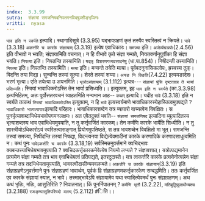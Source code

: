 ```yaml
---
index:  3.3.99
sutra:  संज्ञायां समजनिषदनिपतमनविदषुञ्शीङ्भृञिणः
vritti:  nyasa
---
```


`भाव इति न स्वर्यते` इत्यादि। स्थागादिसूत्रे (3.3.95) यद्भावग्रहणं कृतं तस्यैव स्वरितत्वं न क्रियते। `भावे` (3.3.18) `अकर्त्तरि च कारके संज्ञायाम्` (3.3.19) इत्येष एवाधिकारः। `समज्या` इति। `अजेर्व्यघञपोः`(2.4.56) इति वीभावो न भवति; संज्ञायामिति वचनात्। न हि वीभावे कृते संज्ञा गम्यते, नियतवर्णानुपूर्वीका हि संज्ञा भवति। `निपत्या` इति। निपतन्ति तस्यामिति। `षद्लृ विशरणगत्यवसादनेषु` (धा.पा.854)। निषीदन्ती तस्यामिति। `निपत्या` इति। निपतन्ति तस्यामिति। `मत्या` इति। मन्यन्ते तयेति मत्या। पूर्ववदनुनासिकलोपः, ह्रस्वस्य तुक्। विदन्ति तया विद्या। सुन्वन्ति तस्यां सुत्या। शेरते तस्यां शय्या। `अयङ यि क्ङिति`(7.4.22) इत्ययङादेशः। भरणं भृत्या। एति तयेत्या उ अयनमिति।
`भृञोऽसंज्ञायाम्` (3.1.112) इत्यत्र---
`संज्ञायां पुंसि दृष्टत्वान्न ते भार्या प्रसिध्यति।`
स्त्रियां भावाधिकरोऽस्ति तेन भार्या प्रसिध्यति।।
इत्युक्तम्, इह `भाव इति न स्वर्यते` (का.3.3.98) इत्यभिहितम्, अतः पूर्वोत्ततरवचनं व्याहतमिति मन्यमान आह-- `कथम्` इत्यादि। यदीह `भावे` (3.3.18) इति न स्वर्यते तत्कथं `स्त्रियां भावाधिकारोऽस्ति` इत्युक्तम्, न हि `भावे` इत्यस्वर्यमाणे भावाधिकारस्येहास्तित्वमुपपद्यते ? `भावाधिकारो भाव्यव्यापारः`इत्यादि परिहारः। भावाधिकारशब्देन तत्र व्यापारो वाच्यत्वेन विवक्षितः। स पुनर्भृत्याशब्दाभिधेयभावोपगमनलक्षमः। अत एवैतदुक्तं भवति-- `संज्ञायां समजनिषद` इत्यादिना व्युत्पादितस्य भृत्याशब्दस्य भाव एवाभिधेयमुपयाति, न तु कर्त्तृवर्जितं कारकम्। तेन कर्मणि कारके भार्येति सिध्यीति। न तु शास्त्रीयोऽधिकारोऽयं स्वरितत्वासङ्गात् प्रियोगमुपतिष्ठते, स तत्र भावशब्देन विवक्षितो मा भूत्। समजन्ति तस्यां समज्या, निषीदन्ति तस्यां निषद्या, विदन्त्यनया विद्येत्येवमादीनां कारके करणादिके करणादसाधुत्वमिति न।
कथं पुनः `भावेऽकर्त्तरि च कारके` (3.3.18,19) सर्वस्मिन्ननुवर्त्तमाने क्वचिद्भावः क्यबन्तस्याभिधेयभावमुपयाति ? क्वचिदकर्त्तृकारकमेवेत्येष नियमो लभ्यते ? संज्ञावशात्। यत्रोत्पद्यमानेन प्रत्ययेन संज्ञा गम्यते तत्र भाव एवाभिधेयत्वं प्रतिपद्यते, इतरदुदास्ते। यत्र त्वकर्त्तरि कारके प्रत्ययेनोत्पन्नेन संज्ञा गम्यते तत्र तदभिधेयतामुपयाति, भावस्त्वौदासीन्यमवलम्बते। `अकर्त्तरि च कारके संज्ञायाम्`(3.3.19) इति संज्ञाग्रहणेऽनुवर्त्तमाने पुनः संज्ञाग्रहणं भावार्थम्, पूर्वकं हि संज्ञाग्रहणमकर्त्तृकारकेण सम्बद्धमिति। ततः कर्त्तृवर्जित एव कारके संज्ञायां स्यात्, न भावे। तस्माद्भावेऽपि संज्ञायामेव यथा स्यादित्येवमर्थं पुनः संज्ञाग्रहणम्। अथ कथं भृतिः, मतिः, आसुतिरिति ? निपातनात्। किं पुनर्निपातनम् ? `कर्मणि भृतौ` (3.2.22), `मतिबुद्धिपूजार्थेभ्यश्च` (3.2.188) `रजःकृष्यासुतिपरिषदो वलच्` (5.2.112) #िति।।

